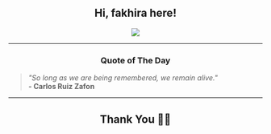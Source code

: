 <h2 align="center"> Hi, fakhira here!</h2>

<p align="center">
<a href="https://github.com/fakhiralkda" alt="github streak"><img src="https://dvst-streak.herokuapp.com/?user=fakhiralkda&theme=tokyonight&fire=DD472C"></a>
</p>

<hr>
<h3 align="center">Quote of The Day</h3>
<p align="center">
<blockquote>
<i>"So long as we are being remembered, we remain alive."</i>
<br>
<b>- Carlos Ruiz Zafon</b>
</blockquote>
</p>


<hr>
<h2 align="center">Thank You 🙏🏼</h2>
